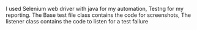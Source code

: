 I used Selenium web driver with java for my automation, Testng for my reporting.
The Base test file class contains the code for screenshots, The listener class contains the code to listen for a test failure
